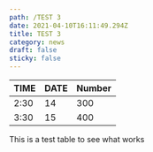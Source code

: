 ```yaml
---
path: /TEST 3
date: 2021-04-10T16:11:49.294Z
title: TEST 3
category: news
draft: false
sticky: false
---
```

| TIME | DATE | Number |
| ---- | ---- | ------ |
| 2:30 | 14   | 300    |
| 3:30 | 15   | 400    |



This is a test table to see what works